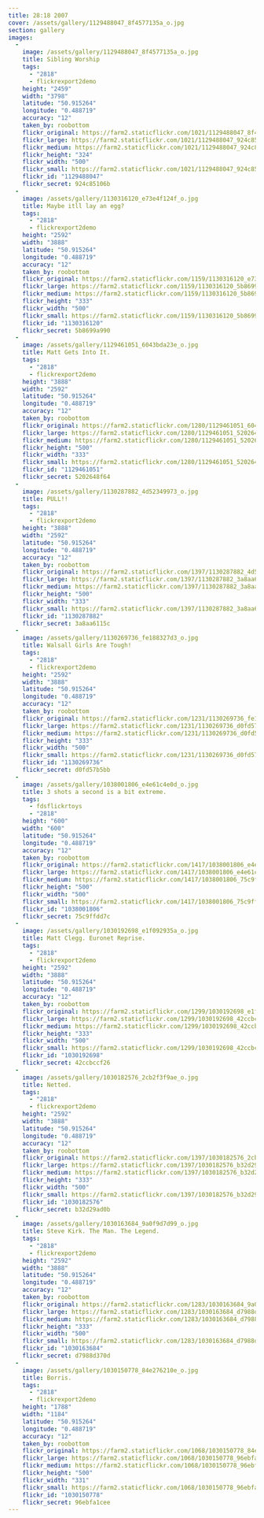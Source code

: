 ```yaml
---
title: 28:18 2007
cover: /assets/gallery/1129488047_8f4577135a_o.jpg
section: gallery
images:
  - 
    image: /assets/gallery/1129488047_8f4577135a_o.jpg
    title: Sibling Worship
    tags:
      - "2818"
      - flickrexport2demo
    height: "2459"
    width: "3798"
    latitude: "50.915264"
    longitude: "0.488719"
    accuracy: "12"
    taken_by: roobottom
    flickr_original: https://farm2.staticflickr.com/1021/1129488047_8f4577135a_o.jpg
    flickr_large: https://farm2.staticflickr.com/1021/1129488047_924c85106b_b.jpg
    flickr_medium: https://farm2.staticflickr.com/1021/1129488047_924c85106b.jpg
    flickr_height: "324"
    flickr_width: "500"
    flickr_small: https://farm2.staticflickr.com/1021/1129488047_924c85106b_m.jpg
    flickr_id: "1129488047"
    flickr_secret: 924c85106b
  - 
    image: /assets/gallery/1130316120_e73e4f124f_o.jpg
    title: Maybe itll lay an egg?
    tags:
      - "2818"
      - flickrexport2demo
    height: "2592"
    width: "3888"
    latitude: "50.915264"
    longitude: "0.488719"
    accuracy: "12"
    taken_by: roobottom
    flickr_original: https://farm2.staticflickr.com/1159/1130316120_e73e4f124f_o.jpg
    flickr_large: https://farm2.staticflickr.com/1159/1130316120_5b8699a990_b.jpg
    flickr_medium: https://farm2.staticflickr.com/1159/1130316120_5b8699a990.jpg
    flickr_height: "333"
    flickr_width: "500"
    flickr_small: https://farm2.staticflickr.com/1159/1130316120_5b8699a990_m.jpg
    flickr_id: "1130316120"
    flickr_secret: 5b8699a990
  - 
    image: /assets/gallery/1129461051_6043bda23e_o.jpg
    title: Matt Gets Into It.
    tags:
      - "2818"
      - flickrexport2demo
    height: "3888"
    width: "2592"
    latitude: "50.915264"
    longitude: "0.488719"
    accuracy: "12"
    taken_by: roobottom
    flickr_original: https://farm2.staticflickr.com/1280/1129461051_6043bda23e_o.jpg
    flickr_large: https://farm2.staticflickr.com/1280/1129461051_5202648f64_b.jpg
    flickr_medium: https://farm2.staticflickr.com/1280/1129461051_5202648f64.jpg
    flickr_height: "500"
    flickr_width: "333"
    flickr_small: https://farm2.staticflickr.com/1280/1129461051_5202648f64_m.jpg
    flickr_id: "1129461051"
    flickr_secret: 5202648f64
  - 
    image: /assets/gallery/1130287882_4d52349973_o.jpg
    title: PULL!!
    tags:
      - "2818"
      - flickrexport2demo
    height: "3888"
    width: "2592"
    latitude: "50.915264"
    longitude: "0.488719"
    accuracy: "12"
    taken_by: roobottom
    flickr_original: https://farm2.staticflickr.com/1397/1130287882_4d52349973_o.jpg
    flickr_large: https://farm2.staticflickr.com/1397/1130287882_3a8aa6115c_b.jpg
    flickr_medium: https://farm2.staticflickr.com/1397/1130287882_3a8aa6115c.jpg
    flickr_height: "500"
    flickr_width: "333"
    flickr_small: https://farm2.staticflickr.com/1397/1130287882_3a8aa6115c_m.jpg
    flickr_id: "1130287882"
    flickr_secret: 3a8aa6115c
  - 
    image: /assets/gallery/1130269736_fe188327d3_o.jpg
    title: Walsall Girls Are Tough!
    tags:
      - "2818"
      - flickrexport2demo
    height: "2592"
    width: "3888"
    latitude: "50.915264"
    longitude: "0.488719"
    accuracy: "12"
    taken_by: roobottom
    flickr_original: https://farm2.staticflickr.com/1231/1130269736_fe188327d3_o.jpg
    flickr_large: https://farm2.staticflickr.com/1231/1130269736_d0fd57b5bb_b.jpg
    flickr_medium: https://farm2.staticflickr.com/1231/1130269736_d0fd57b5bb.jpg
    flickr_height: "333"
    flickr_width: "500"
    flickr_small: https://farm2.staticflickr.com/1231/1130269736_d0fd57b5bb_m.jpg
    flickr_id: "1130269736"
    flickr_secret: d0fd57b5bb
  - 
    image: /assets/gallery/1038001806_e4e61c4e0d_o.jpg
    title: 3 shots a second is a bit extreme.
    tags:
      - fdsflickrtoys
      - "2818"
    height: "600"
    width: "600"
    latitude: "50.915264"
    longitude: "0.488719"
    accuracy: "12"
    taken_by: roobottom
    flickr_original: https://farm2.staticflickr.com/1417/1038001806_e4e61c4e0d_o.jpg
    flickr_large: https://farm2.staticflickr.com/1417/1038001806_e4e61c4e0d_o.jpg
    flickr_medium: https://farm2.staticflickr.com/1417/1038001806_75c9ffdd7c.jpg
    flickr_height: "500"
    flickr_width: "500"
    flickr_small: https://farm2.staticflickr.com/1417/1038001806_75c9ffdd7c_m.jpg
    flickr_id: "1038001806"
    flickr_secret: 75c9ffdd7c
  - 
    image: /assets/gallery/1030192698_e1f092935a_o.jpg
    title: Matt Clegg. Euronet Reprise.
    tags:
      - "2818"
      - flickrexport2demo
    height: "2592"
    width: "3888"
    latitude: "50.915264"
    longitude: "0.488719"
    accuracy: "12"
    taken_by: roobottom
    flickr_original: https://farm2.staticflickr.com/1299/1030192698_e1f092935a_o.jpg
    flickr_large: https://farm2.staticflickr.com/1299/1030192698_42ccbccf26_b.jpg
    flickr_medium: https://farm2.staticflickr.com/1299/1030192698_42ccbccf26.jpg
    flickr_height: "333"
    flickr_width: "500"
    flickr_small: https://farm2.staticflickr.com/1299/1030192698_42ccbccf26_m.jpg
    flickr_id: "1030192698"
    flickr_secret: 42ccbccf26
  - 
    image: /assets/gallery/1030182576_2cb2f3f9ae_o.jpg
    title: Netted.
    tags:
      - "2818"
      - flickrexport2demo
    height: "2592"
    width: "3888"
    latitude: "50.915264"
    longitude: "0.488719"
    accuracy: "12"
    taken_by: roobottom
    flickr_original: https://farm2.staticflickr.com/1397/1030182576_2cb2f3f9ae_o.jpg
    flickr_large: https://farm2.staticflickr.com/1397/1030182576_b32d29ad0b_b.jpg
    flickr_medium: https://farm2.staticflickr.com/1397/1030182576_b32d29ad0b.jpg
    flickr_height: "333"
    flickr_width: "500"
    flickr_small: https://farm2.staticflickr.com/1397/1030182576_b32d29ad0b_m.jpg
    flickr_id: "1030182576"
    flickr_secret: b32d29ad0b
  - 
    image: /assets/gallery/1030163684_9a0f9d7d99_o.jpg
    title: Steve Kirk. The Man. The Legend.
    tags:
      - "2818"
      - flickrexport2demo
    height: "2592"
    width: "3888"
    latitude: "50.915264"
    longitude: "0.488719"
    accuracy: "12"
    taken_by: roobottom
    flickr_original: https://farm2.staticflickr.com/1283/1030163684_9a0f9d7d99_o.jpg
    flickr_large: https://farm2.staticflickr.com/1283/1030163684_d7988d370d_b.jpg
    flickr_medium: https://farm2.staticflickr.com/1283/1030163684_d7988d370d.jpg
    flickr_height: "333"
    flickr_width: "500"
    flickr_small: https://farm2.staticflickr.com/1283/1030163684_d7988d370d_m.jpg
    flickr_id: "1030163684"
    flickr_secret: d7988d370d
  - 
    image: /assets/gallery/1030150778_84e276210e_o.jpg
    title: Borris.
    tags:
      - "2818"
      - flickrexport2demo
    height: "1788"
    width: "1184"
    latitude: "50.915264"
    longitude: "0.488719"
    accuracy: "12"
    taken_by: roobottom
    flickr_original: https://farm2.staticflickr.com/1068/1030150778_84e276210e_o.jpg
    flickr_large: https://farm2.staticflickr.com/1068/1030150778_96ebfa1cee_b.jpg
    flickr_medium: https://farm2.staticflickr.com/1068/1030150778_96ebfa1cee.jpg
    flickr_height: "500"
    flickr_width: "331"
    flickr_small: https://farm2.staticflickr.com/1068/1030150778_96ebfa1cee_m.jpg
    flickr_id: "1030150778"
    flickr_secret: 96ebfa1cee
---
```

